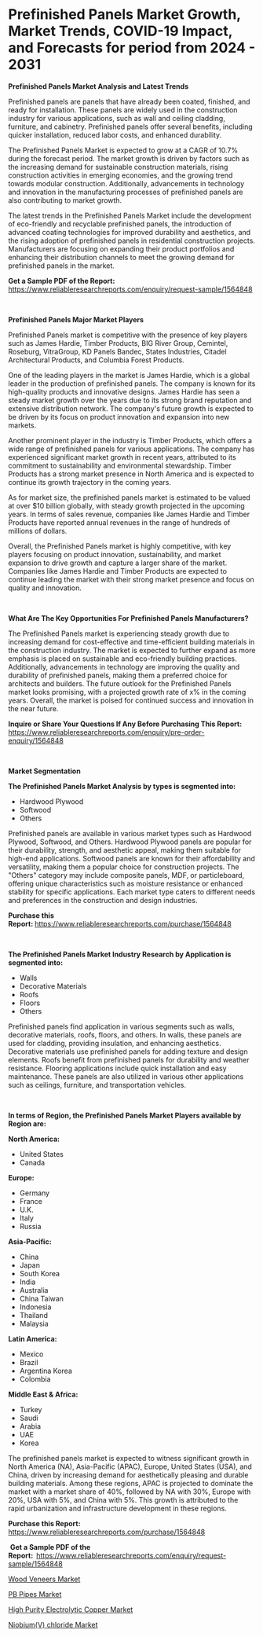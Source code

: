 <p><h1>Prefinished Panels Market Growth, Market Trends, COVID-19 Impact, and Forecasts for period from 2024 - 2031</h1></p><p><strong>Prefinished Panels Market Analysis and Latest Trends</strong></p>
<p><p>Prefinished panels are panels that have already been coated, finished, and ready for installation. These panels are widely used in the construction industry for various applications, such as wall and ceiling cladding, furniture, and cabinetry. Prefinished panels offer several benefits, including quicker installation, reduced labor costs, and enhanced durability.</p><p>The Prefinished Panels Market is expected to grow at a CAGR of 10.7% during the forecast period. The market growth is driven by factors such as the increasing demand for sustainable construction materials, rising construction activities in emerging economies, and the growing trend towards modular construction. Additionally, advancements in technology and innovation in the manufacturing processes of prefinished panels are also contributing to market growth.</p><p>The latest trends in the Prefinished Panels Market include the development of eco-friendly and recyclable prefinished panels, the introduction of advanced coating technologies for improved durability and aesthetics, and the rising adoption of prefinished panels in residential construction projects. Manufacturers are focusing on expanding their product portfolios and enhancing their distribution channels to meet the growing demand for prefinished panels in the market.</p></p>
<p><strong>Get a Sample PDF of the Report:&nbsp;</strong> <a href="https://www.reliableresearchreports.com/enquiry/request-sample/1564848">https://www.reliableresearchreports.com/enquiry/request-sample/1564848</a></p>
<p>&nbsp;</p>
<p><strong>Prefinished Panels Major Market Players</strong></p>
<p><p>Prefinished Panels market is competitive with the presence of key players such as James Hardie, Timber Products, BIG River Group, Cemintel, Roseburg, VitraGroup, KD Panels Bandec, States Industries, Citadel Architectural Products, and Columbia Forest Products. </p><p>One of the leading players in the market is James Hardie, which is a global leader in the production of prefinished panels. The company is known for its high-quality products and innovative designs. James Hardie has seen a steady market growth over the years due to its strong brand reputation and extensive distribution network. The company's future growth is expected to be driven by its focus on product innovation and expansion into new markets.</p><p>Another prominent player in the industry is Timber Products, which offers a wide range of prefinished panels for various applications. The company has experienced significant market growth in recent years, attributed to its commitment to sustainability and environmental stewardship. Timber Products has a strong market presence in North America and is expected to continue its growth trajectory in the coming years.</p><p>As for market size, the prefinished panels market is estimated to be valued at over $10 billion globally, with steady growth projected in the upcoming years. In terms of sales revenue, companies like James Hardie and Timber Products have reported annual revenues in the range of hundreds of millions of dollars.</p><p>Overall, the Prefinished Panels market is highly competitive, with key players focusing on product innovation, sustainability, and market expansion to drive growth and capture a larger share of the market. Companies like James Hardie and Timber Products are expected to continue leading the market with their strong market presence and focus on quality and innovation.</p></p>
<p>&nbsp;</p>
<p><strong>What Are The Key Opportunities For Prefinished Panels Manufacturers?</strong></p>
<p><p>The Prefinished Panels market is experiencing steady growth due to increasing demand for cost-effective and time-efficient building materials in the construction industry. The market is expected to further expand as more emphasis is placed on sustainable and eco-friendly building practices. Additionally, advancements in technology are improving the quality and durability of prefinished panels, making them a preferred choice for architects and builders. The future outlook for the Prefinished Panels market looks promising, with a projected growth rate of x% in the coming years. Overall, the market is poised for continued success and innovation in the near future.</p></p>
<p><strong>Inquire or Share Your Questions If Any Before Purchasing This Report:</strong> <a href="https://www.reliableresearchreports.com/enquiry/pre-order-enquiry/1564848">https://www.reliableresearchreports.com/enquiry/pre-order-enquiry/1564848</a></p>
<p>&nbsp;</p>
<p><strong>Market Segmentation</strong></p>
<p><strong>The Prefinished Panels Market Analysis by types is segmented into:</strong></p>
<p><ul><li>Hardwood Plywood</li><li>Softwood</li><li>Others</li></ul></p>
<p><p>Prefinished panels are available in various market types such as Hardwood Plywood, Softwood, and Others. Hardwood Plywood panels are popular for their durability, strength, and aesthetic appeal, making them suitable for high-end applications. Softwood panels are known for their affordability and versatility, making them a popular choice for construction projects. The "Others" category may include composite panels, MDF, or particleboard, offering unique characteristics such as moisture resistance or enhanced stability for specific applications. Each market type caters to different needs and preferences in the construction and design industries.</p></p>
<p><strong>Purchase this Report:&nbsp;</strong><a href="https://www.reliableresearchreports.com/purchase/1564848">https://www.reliableresearchreports.com/purchase/1564848</a></p>
<p>&nbsp;</p>
<p><strong>The Prefinished Panels Market Industry Research by Application is segmented into:</strong></p>
<p><ul><li>Walls</li><li>Decorative Materials</li><li>Roofs</li><li>Floors</li><li>Others</li></ul></p>
<p><p>Prefinished panels find application in various segments such as walls, decorative materials, roofs, floors, and others. In walls, these panels are used for cladding, providing insulation, and enhancing aesthetics. Decorative materials use prefinished panels for adding texture and design elements. Roofs benefit from prefinished panels for durability and weather resistance. Flooring applications include quick installation and easy maintenance. These panels are also utilized in various other applications such as ceilings, furniture, and transportation vehicles.</p></p>
<p>&nbsp;</p>
<p><strong>In terms of Region, the Prefinished Panels Market Players available by Region are:</strong></p>
<p>
    <p> <strong> North America: </strong>
        <ul>
            <li>United States</li>
            <li>Canada</li>
        </ul>
        </p> 
    <p> <strong> Europe: </strong>
        <ul>
            <li>Germany</li>
            <li>France</li>
            <li>U.K.</li>
            <li>Italy</li>
            <li>Russia</li>
        </ul>
        </p> 
    <p> <strong> Asia-Pacific: </strong>
        <ul>
            <li>China</li>
            <li>Japan</li>
            <li>South Korea</li>
            <li>India</li>
            <li>Australia</li>
            <li>China Taiwan</li>
            <li>Indonesia</li>
            <li>Thailand</li>
            <li>Malaysia</li>
        </ul>
        </p> 
    <p> <strong> Latin America: </strong>
        <ul>
            <li>Mexico</li>
            <li>Brazil</li>
            <li>Argentina Korea</li>
            <li>Colombia</li>
        </ul>
        </p> 
    <p> <strong> Middle East & Africa: </strong>
        <ul>
            <li>Turkey</li>
            <li>Saudi</li>
            <li>Arabia</li>
            <li>UAE</li>
            <li>Korea</li>
        </ul>
    </p>
    </p>
<p><p>The prefinished panels market is expected to witness significant growth in North America (NA), Asia-Pacific (APAC), Europe, United States (USA), and China, driven by increasing demand for aesthetically pleasing and durable building materials. Among these regions, APAC is projected to dominate the market with a market share of 40%, followed by NA with 30%, Europe with 20%, USA with 5%, and China with 5%. This growth is attributed to the rapid urbanization and infrastructure development in these regions.</p></p>
<p><strong>Purchase this Report: </strong><a href="https://www.reliableresearchreports.com/purchase/1564848">https://www.reliableresearchreports.com/purchase/1564848</a></p>
<p>&nbsp;<strong>Get a Sample PDF of the Report:&nbsp;&nbsp;</strong><a href="https://www.reliableresearchreports.com/enquiry/request-sample/1564848">https://www.reliableresearchreports.com/enquiry/request-sample/1564848</a></p>
<p><strong></strong></p>
<p><p><a href="https://github.com/zjyglelu/Market-Research-Report-List-1/blob/main/wood-veneers-market.md">Wood Veneers Market</a></p><p><a href="https://github.com/mbisetmhermsr/Market-Research-Report-List-1/blob/main/pb-pipes-market.md">PB Pipes Market</a></p><p><a href="https://issuu.com/reportprime-2/docs/high-purity-electrolytic-copper-market-size-2030.p">High Purity Electrolytic Copper Market</a></p><p><a href="https://issuu.com/reportprime-2/docs/niobiumv-chloride-market-size-2030.pptx">Niobium(V) chloride Market</a></p></p>